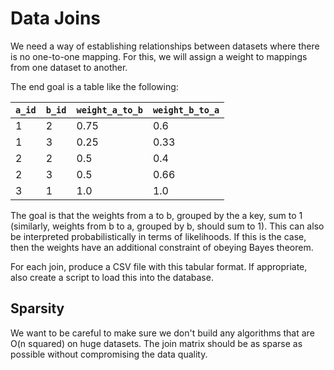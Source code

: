 # Data Joins

We need a way of establishing relationships between datasets where
there is no one-to-one mapping. For this, we will assign a weight
to mappings from one dataset to another.

The end goal is a table like the following:

| `a_id` | `b_id` | `weight_a_to_b` | `weight_b_to_a` |
|--------|--------|-----------------|-----------------|
|   1    |    2   |      0.75       |        0.6      |
|   1    |    3   |      0.25       |        0.33     |
|   2    |    2   |      0.5        |        0.4      |
|   2    |    3   |      0.5        |        0.66     |
|   3    |    1   |      1.0        |        1.0      |

The goal is that the weights from a to b, grouped by the a key,
sum to 1 (similarly, weights from b to a, grouped by b, should
sum to 1). This can also be interpreted probabilistically in
terms of likelihoods. If this is the case, then the weights have
an additional constraint of obeying Bayes theorem.

For each join, produce a CSV file with this tabular format. If
appropriate, also create a script to load this into the database.

## Sparsity

We want to be careful to make sure we don't build any algorithms that
are O(n squared) on huge datasets. The join matrix should be as sparse
as possible without compromising the data quality.
